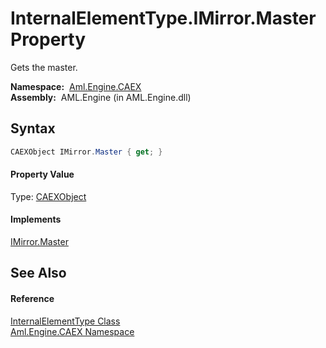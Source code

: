 InternalElementType.IMirror.Master Property
===========================================
Gets the master.

  **Namespace:**  [Aml.Engine.CAEX][1]  
  **Assembly:**  AML.Engine (in AML.Engine.dll)

Syntax
------

```csharp
CAEXObject IMirror.Master { get; }
```

#### Property Value
Type: [CAEXObject][2]
#### Implements
[IMirror.Master][3]  


See Also
--------

#### Reference
[InternalElementType Class][4]  
[Aml.Engine.CAEX Namespace][1]  

[1]: ../README.md
[2]: ../CAEXObject/README.md
[3]: ../IMirror/Master.md
[4]: README.md
[5]: https://www.automationml.org
[6]: ../../icons/logoShade.png